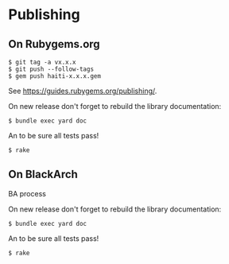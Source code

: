 # Publishing

## On Rubygems.org

```
$ git tag -a vx.x.x
$ git push --follow-tags
$ gem push haiti-x.x.x.gem
```

See https://guides.rubygems.org/publishing/.

On new release don't forget to rebuild the library documentation:

```
$ bundle exec yard doc
```

An to be sure all tests pass!

```
$ rake
```

## On BlackArch

BA process

On new release don't forget to rebuild the library documentation:

```
$ bundle exec yard doc
```

An to be sure all tests pass!

```
$ rake
```
